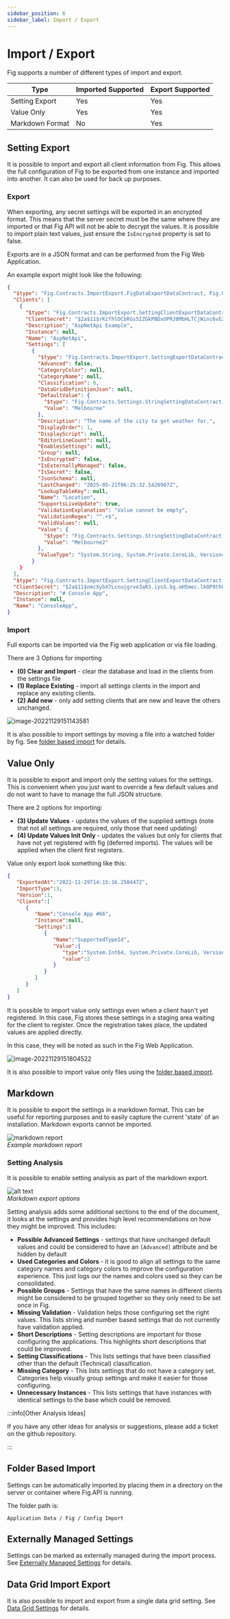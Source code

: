 ```yaml
---
sidebar_position: 6
sidebar_label: Import / Export
---
```


# Import / Export

Fig supports a number of different types of import and export.

| Type                    | Imported Supported | Export Supported |
| ----------------------- | ------------------ | ---------------- |
| Setting Export | Yes                | Yes              |
| Value Only              | Yes                | Yes              |
| Markdown Format         | No                 | Yes              |

## Setting Export

It is possible to import and export all client information from Fig. This allows the full configuration of Fig to be exported from one instance and imported into another. It can also be used for back up purposes.

### Export

When exporting, any secret settings will be exported in an encrypted format. This means that the server secret must be the same where they are imported or that Fig API will not be able to decrypt the values. It is possible to import plain text values, just ensure the `IsEncrypted` property is set to false.

Exports are in a JSON format and can be performed from the Fig Web Application.

An example export might look like the following:

```json
{
  "$type": "Fig.Contracts.ImportExport.FigDataExportDataContract, Fig.Contracts",
  "Clients": [
    {
      "$type": "Fig.Contracts.ImportExport.SettingClientExportDataContract, Fig.Contracts",
      "ClientSecret": "$2a$11$rKzfhlOCbRGs5IZGkPBDxOPRJ8MbHLTCjWinc6vEZUdNHugDJkA/y",
      "Description": "AspNetApi Example",
      "Instance": null,
      "Name": "AspNetApi",
      "Settings": [
        {
          "$type": "Fig.Contracts.ImportExport.SettingExportDataContract, Fig.Contracts",
          "Advanced": false,
          "CategoryColor": null,
          "CategoryName": null,
          "Classification": 0,
          "DataGridDefinitionJson": null,
          "DefaultValue": {
            "$type": "Fig.Contracts.Settings.StringSettingDataContract, Fig.Contracts",
            "Value": "Melbourne"
          },
          "Description": "The name of the city to get weather for.",
          "DisplayOrder": 1,
          "DisplayScript": null,
          "EditorLineCount": null,
          "EnablesSettings": null,
          "Group": null,
          "IsEncrypted": false,
          "IsExternallyManaged": false,
          "IsSecret": false,
          "JsonSchema": null,
          "LastChanged": "2025-05-21T06:25:32.5420907Z",
          "LookupTableKey": null,
          "Name": "Location",
          "SupportsLiveUpdate": true,
          "ValidationExplanation": "Value cannot be empty",
          "ValidationRegex": "^.+$",
          "ValidValues": null,
          "Value": {
            "$type": "Fig.Contracts.Settings.StringSettingDataContract, Fig.Contracts",
            "Value": "Melbourne2"
          },
          "ValueType": "System.String, System.Private.CoreLib, Version=9.0.0.0, Culture=neutral, PublicKeyToken=7cec85d7bea7798e"
        }
    }
  ],
  "$type": "Fig.Contracts.ImportExport.SettingClientExportDataContract, Fig.Contracts",
  "ClientSecret": "$2a$11$nmcXybX7Lcnujgrve3aR3.iycG.bg.oH5mec.lkOP9thUpN5Pu9DS",
  "Description": "# Console App",
  "Instance": null,
  "Name": "ConsoleApp",
}
```

### Import

Full exports can be imported via the Fig web application or via file loading.

There are 3 Options for importing

- **(0) Clear and Import** - clear the database and load in the clients from the settings file
- **(1) Replace Existing** - import all settings clients in the import and replace any existing clients.
- **(2) Add new** - only add setting clients that are new and leave the others unchanged.

![image-20221129151143581](../../static/img/image-20221129151143581.png)

It is also possible to import settings by moving a file into a watched folder by fig. See [folder based import](#folder-based-import) for details.

## Value Only

It is possible to export and import only the setting values for the settings. This is convenient when you just want to override a few default values and do not want to have to manage the full JSON structure.

There are 2 options for importing:

- **(3) Update Values** - updates the values of the supplied settings (note that not all settings are required, only those that need updating)
- **(4) Update Values Init Only** - updates the values but only for clients that have not yet registered with fig (deferred imports). The values will be applied when the client first registers.

Value only export look something like this:

```json
{
   "ExportedAt":"2022-11-29T14:15:16.250447Z",
   "ImportType":3,
   "Version":1,
   "Clients":[
      {
         "Name":"Console App #66",
         "Instance":null,
         "Settings":[
            {
               "Name":"SupportedTypeId",
               "Value":{
                  "type":"System.Int64, System.Private.CoreLib, Version=7.0.0.0, Culture=neutral, PublicKeyToken=7cec85d7bea7798e",
                  "value":2
               }
            }
         ]
      }
   ]
}
```

It is possible to import value only settings even when a client hasn't yet registered. In this case, Fig stores these settings in a staging area waiting for the client to register. Once the registration takes place, the updated values are applied directly.

In this case, they will be noted as such in the Fig Web Application.

![image-20221129151804522](../../static/img/image-20221129151804522.png)

It is also possible to import value only files using the [folder based import](#folder-based-import).

## Markdown

It is possible to export the settings in a markdown format. This can be useful for reporting purposes and to easily capture the current 'state' of an installation. Markdown exports cannot be imported.

![markdown report](../../static/img/markdown-report.png)  
*Example markdown report*

### Setting Analysis

It is possible to enable setting analysis as part of the markdown export.

![alt text](../../static/img/setting-analysis.png)  
*Markdown export options*

Setting analysis adds some additional sections to the end of the document, it looks at the settings and provides high level recommendations on how they might be improved. This includes:

- **Possible Advanced Settings** - settings that have unchanged default values and could be considered to have an `[Advanced]` attribute and be hidden by default
- **Used Categories and Colors** - it is good to align all settings to the same category names and category colors to improve the configuration experience. This just logs our the names and colors used so they can be consolidated.
- **Possible Groups** - Settings that have the same names in different clients might be considered to be grouped together so they only need to be set once in Fig.
- **Missing Validation** - Validation helps those configuring set the right values. This lists string and number based settings that do not currently have validation applied.
- **Short Descriptions** - Setting descriptions are important for those configuring the applications. This highlights short descriptions that could be improved.
- **Setting Classifications** - This lists settings that have been classified other than the default (Technical) classification.
- **Missing Category** - This lists settings that do not have a category set. Categories help visually group settings and make it easier for those configuring.
- **Unnecessary Instances** - This lists settings that have instances with identical settings to the base which could be removed.

:::info[Other Analysis Ideas]

If you have any other ideas for analysis or suggestions, please add a ticket on the github repository.

:::

## Folder Based Import

Settings can be automatically imported by placing them in a directory on the server or container where Fig.API is running.

The folder path is:

`Application Data / Fig / Config Import`

## Externally Managed Settings

Settings can be marked as externally managed during the import process. See [Externally Managed Settings](./22-externally-managed-settings.md) for details.

## Data Grid Import Export

It is also possible to import and export from a single data grid setting. See [Data Grid Settings](./settings-management/5-data-grids.md#csv-import-and-export) for details.
